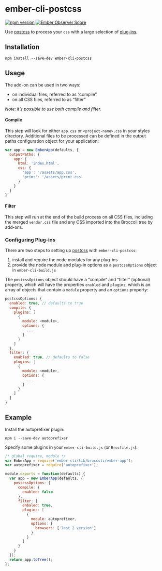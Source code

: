 # ember-cli-postcss

[![npm version](https://badge.fury.io/js/ember-cli-postcss.svg)](http://badge.fury.io/js/ember-cli-postcss)
[![Ember Observer Score](http://emberobserver.com/badges/ember-cli-postcss.svg)](http://emberobserver.com/addons/ember-cli-postcss)

Use [postcss](http://github.com/postcss/postcss) to process your `css` with a large selection of [plug-ins](https://postcss.parts).

## Installation

```shell
npm install --save-dev ember-cli-postcss
```

## Usage

The add-on can be used in two ways:

* on individual files, referred to as “compile”
* on all CSS files, referred to as “filter”

*Note: it’s possible to use both compile and filter.*

#### Compile

This step will look for either `app.css` or `<project-name>.css` in your styles directory. Additional files to be processed can be defined in the output paths configuration object for your application:

```javascript
var app = new EmberApp(defaults, {
  outputPaths: {
    app: {
      html: 'index.html',
      css: {
        'app': '/assets/app.css',
        'print': '/assets/print.css'
      }
    }
  }
}
```

#### Filter

This step will run at the end of the build process on all CSS files, including the merged `vendor.css` file and any CSS imported into the Broccoli tree by add-ons.


### Configuring Plug-ins

There are two steps to setting up [postcss](https://github.com/postcss/postcss) with `ember-cli-postcss`:

1. install and require the node modules for any plug-ins
2. provide the node module and plug-in options as a `postcssOptions` object in `ember-cli-build.js`

The `postcssOptions` object should have a “compile” and “filter” (optional) property, which will have the properties `enabled` and `plugins`, which is an array of objects that contain a `module` property and an `options` property:

```javascript
postcssOptions: {
  enabled: true, // defaults to true
  compile: {
    plugins: [
      {
        module: <module>,
        options: {
          ...
        }
      }
    ]
  },
  filter: {
    enabled: true, // defaults to false
    plugins: [
      {
        module: <module>,
        options: {
          ...
        }
      }
    ]
  }
}
```

## Example

Install the autoprefixer plugin:

```shell
npm i --save-dev autoprefixer
```

Specify some plugins in your `ember-cli-build.js` (or `Brocfile.js`):

```javascript
/* global require, module */
var EmberApp = require('ember-cli/lib/broccoli/ember-app');
var autoprefixer = require('autoprefixer');

module.exports = function(defaults) {
  var app = new EmberApp(defaults, {
    postcssOptions: {
      compile: {
        enabled: false
      },
      filter: {
        enbaled: true,
        plugins: [
          {
            module: autoprefixer,
            options: {
              browsers: ['last 2 version']
            }
          }
        ]
      }
    }
  });
  return app.toTree();
};
```
